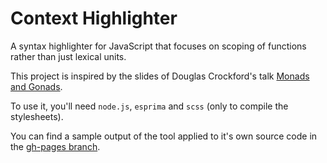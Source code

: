Context Highlighter
===================

A syntax highlighter for JavaScript that focuses on scoping of functions rather than just lexical units.

This project is inspired by the slides of Douglas Crockford's talk [Monads and Gonads](http://www.youtube.com/watch?v=b0EF0VTs9Dc).

To use it, you'll need `node.js`, `esprima` and `scss` (only to compile the stylesheets).

You can find a sample output of the tool applied to it's own source code in the [gh-pages branch](http://b-studios.github.io/contexthighlighter/).
